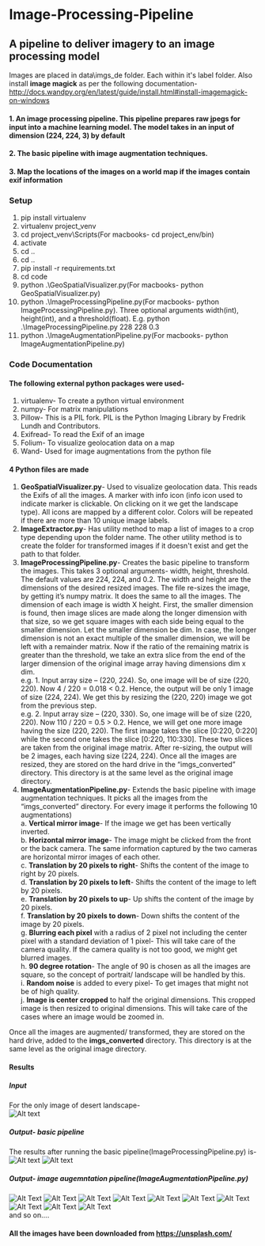 # Image-Processing-Pipeline

## A pipeline to deliver imagery to an image processing model
Images are placed in data\imgs_de folder. Each within it's label folder.
Also install **image magick** as per the following documentation- http://docs.wandpy.org/en/latest/guide/install.html#install-imagemagick-on-windows
#### 1. An image processing pipeline. This pipeline prepares raw jpegs for input into a machine learning model. The model takes in an input of dimension (224, 224, 3) by default
#### 2. The basic pipeline with image augmentation techniques.
#### 3. Map the locations of the images on a world map if the images contain exif information

### Setup
1) pip install virtualenv
2) virtualenv project_venv
3) cd project_venv\Scripts(For macbooks- cd project_env/bin)
4) activate
5) cd ..
6) cd ..
7) pip install -r requirements.txt
8) cd code
9) python .\GeoSpatialVisualizer.py(For macbooks- python GeoSpatialVisualizer.py)
10) python .\ImageProcessingPipeline.py(For macbooks- python ImageProcessingPipeline.py). Three
optional arguments width(int), height(int), and a threshold(float). E.g. python
.\ImageProcessingPipeline.py 228 228 0.3
11) python .\ImageAugmentationPipeline.py(For macbooks- python ImageAugmentationPipeline.py)

### Code Documentation

#### The following external python packages were used-
1)	virtualenv- To create a python virtual environment
2)	numpy- For matrix manipulations
3)	Pillow- This is a PIL fork. PIL is the Python Imaging Library by Fredrik Lundh and Contributors.
4)	Exifread- To read the Exif of an image
5)	Folium- To visualize geolocation data on a map
6)	Wand- Used for image augmentations from the python file

#### 4 Python files are made
1)	**GeoSpatialVisualizer.py**- Used to visualize geolocation data. This reads the Exifs of all the images. A marker with info icon (info icon used to indicate marker is clickable. On clicking on it we get the landscape type). All icons are mapped by a different color. Colors will be repeated if there are more than 10 unique image labels.  
2)	**ImageExtractor.py**- Has utility method to map a list of images to a crop type depending upon the folder name. The other utility method is to create the folder for transformed images if it doesn't exist and get the path to that folder.
3)	**ImageProcessingPipeline.py**- Creates the basic pipeline to transform the images. This takes 3 optional arguments- width, height, threshold. The default values are 224, 224, and 0.2. The width and height are the dimensions of the desired resized images. The file re-sizes the image, by getting it’s numpy matrix. It does the same to all the images. The dimension of each image is width X height. First, the smaller dimension is found, then image slices are made along the longer dimension with that size, so we get square images with each side being equal to the smaller dimension. Let the smaller dimension be dim. In case, the longer dimension is not an exact multiple of the smaller dimension, we will be left with a remainder matrix. Now if the ratio of the remaining matrix is greater than the threshold, we take an extra slice from the end of the larger dimension of the original image array having dimensions dim x dim.<br/> 
e.g. 1. Input array size – (220, 224). So, one image will be of size (220, 220). Now 4 / 220 = 0.018 < 0.2. Hence, the output will be only 1 image of size (224, 224). We get this by resizing the (220, 220) image we got from the previous step. <br/>
e.g. 2. Input array size – (220, 330). So, one image will be of size (220, 220). Now 110 / 220 = 0.5 > 0.2. Hence, we will get one more image having the size (220, 220). The first image takes the slice [0:220, 0:220] while the second one takes the slice [0:220, 110:330]. These two slices are taken from the original image matrix. After re-sizing, the output will be 2 images, each having size (224, 224). 
Once all the images are resized, they are stored on the hard drive in the “imgs_converted” directory. This directory is at the same level as the original image directory. 
4)	**ImageAugmentationPipeline.py**- Extends the basic pipeline with image augmentation techniques. It picks all the images from the “imgs_converted” directory. For every image it performs the following 10 augmentations) <br/>
a.	**Vertical mirror image**- If the image we get has been vertically inverted. <br/>
b.	**Horizontal mirror image**- The image might be clicked from the front or the back camera. The same information captured by the two cameras are horizontal mirror images of each other. <br/>
c.	**Translation by 20 pixels to right**- Shifts the content of the image to right by 20 pixels. <br/>
d.	**Translation by 20 pixels to left**- Shifts the content of the image to left by 20 pixels. <br/>
e.	**Translation by 20 pixels to up**- Up shifts the content of the image by 20 pixels. <br/>
f.	**Translation by 20 pixels to down**- Down shifts the content of the image by 20 pixels. <br/>
g.	**Blurring each pixel** with a radius of 2 pixel not including the center pixel with a standard deviation of 1 pixel- This will take care of the camera quality. If the camera quality is not too good, we might get blurred images. <br/>
h.	**90 degree rotation**- The angle of 90 is chosen as all the images are square, so the concept of portrait/ landscape will be handled by this. <br/>
i.	 **Random noise** is added to every pixel- To get images that might not be of high quality. <br/>
j.	**Image is center cropped** to half the original dimensions. This cropped image is then resized to original dimensions. This will take care of the cases where an image would be zoomed in.

Once all the images are augmented/ transformed, they are stored on the hard drive, added to the **imgs_converted** directory. This directory is at the same level as the original image directory.

#### Results

##### Input
For the only image of desert landscape-<br/>
![Alt text](https://github.com/Vaibhav47Sharma/Image-Processing-Pipeline/blob/master/data/imgs_de/desert/photo-1470847355775-e0e3c35a9a2c.jpg?raw=true)

##### Output- basic pipeline
The results after running the basic pipeline(ImageProcessingPipeline.py) is-<br/>
![Alt text](https://github.com/Vaibhav47Sharma/Image-Processing-Pipeline/blob/master/data/imgs_converted/desert/photo-1470847355775-e0e3c35a9a2c_0.jpg)
![Alt text](https://github.com/Vaibhav47Sharma/Image-Processing-Pipeline/blob/master/data/imgs_converted/desert/photo-1470847355775-e0e3c35a9a2c_1.jpg)

##### Output- image augemntation pipeline(ImageAugmentationPipeline.py)<br/>
![Alt Text](https://github.com/Vaibhav47Sharma/Image-Processing-Pipeline/blob/master/data/imgs_converted/desert/photo-1470847355775-e0e3c35a9a2c_0_T0.jpg.jpg)
![Alt Text](https://github.com/Vaibhav47Sharma/Image-Processing-Pipeline/blob/master/data/imgs_converted/desert/photo-1470847355775-e0e3c35a9a2c_0_T1.jpg.jpg)
![Alt Text](https://github.com/Vaibhav47Sharma/Image-Processing-Pipeline/blob/master/data/imgs_converted/desert/photo-1470847355775-e0e3c35a9a2c_0_T2.jpg.jpg)
![Alt Text](https://github.com/Vaibhav47Sharma/Image-Processing-Pipeline/blob/master/data/imgs_converted/desert/photo-1470847355775-e0e3c35a9a2c_0_T3.jpg.jpg)
![Alt Text](https://github.com/Vaibhav47Sharma/Image-Processing-Pipeline/blob/master/data/imgs_converted/desert/photo-1470847355775-e0e3c35a9a2c_0_T4.jpg.jpg)
![Alt Text](https://github.com/Vaibhav47Sharma/Image-Processing-Pipeline/blob/master/data/imgs_converted/desert/photo-1470847355775-e0e3c35a9a2c_0_T5.jpg.jpg)
![Alt Text](https://github.com/Vaibhav47Sharma/Image-Processing-Pipeline/blob/master/data/imgs_converted/desert/photo-1470847355775-e0e3c35a9a2c_0_T6.jpg.jpg)
![Alt Text](https://github.com/Vaibhav47Sharma/Image-Processing-Pipeline/blob/master/data/imgs_converted/desert/photo-1470847355775-e0e3c35a9a2c_0_T7.jpg.jpg)
![Alt Text](https://github.com/Vaibhav47Sharma/Image-Processing-Pipeline/blob/master/data/imgs_converted/desert/photo-1470847355775-e0e3c35a9a2c_0_T8.jpg.jpg)
![Alt Text](https://github.com/Vaibhav47Sharma/Image-Processing-Pipeline/blob/master/data/imgs_converted/desert/photo-1470847355775-e0e3c35a9a2c_0_T9.jpg.jpg)
<br/>
and so on....

#### All the images have been downloaded from https://unsplash.com/
